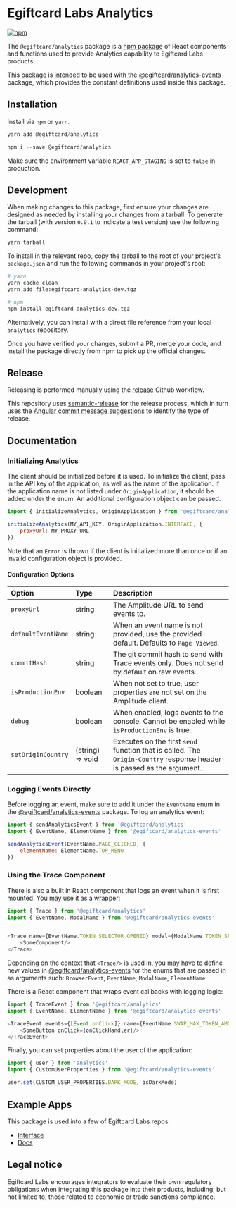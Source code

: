 # Egiftcard Labs Analytics
[![npm](https://img.shields.io/npm/v/@egiftcard/analytics)](https://www.npmjs.com/package/@egiftcard/analytics)

The `@egiftcard/analytics` package is a [npm package](https://www.npmjs.com/package/@egiftcard/analytics) of React components and functions used to provide Analytics capability to Egiftcard Labs products.

This package is intended to be used with the [@egiftcard/analytics-events](https://www.npmjs.com/package/@egiftcard/analytics-events) package, which provides the constant definitions used inside this package.

## Installation

Install via `npm` or `yarn`.

```js
yarn add @egiftcard/analytics
```
```js
npm i --save @egiftcard/analytics
```

Make sure the environment variable `REACT_APP_STAGING` is set to `false` in production.

## Development

When making changes to this package, first ensure your changes are designed as needed by installing your changes from a tarball. To generate the tarball (with version `0.0.1` to indicate a test version) use the following command:

```bash
yarn tarball
```

To install in the relevant repo, copy the tarball to the root of your project's `package.json` and run the following commands in your project's root:

```bash
# yarn
yarn cache clean
yarn add file:egiftcard-analytics-dev.tgz

# npm
npm install egiftcard-analytics-dev.tgz
```

Alternatively, you can install with a direct file reference from your local `analytics` repository.

Once you have verified your changes, submit a PR, merge your code, and install the package directly from npm to pick up the official changes.

## Release

Releasing is performed manually using the [release](/.github/workflows/release.yaml) Github workflow.

This repository uses [semantic-release](https://github.com/semantic-release/semantic-release) for the release process,
which in turn uses the [Angular commit message suggestions](https://github.com/angular/angular/blob/main/CONTRIBUTING.md) to identify the type of release.


## Documentation

### Initializing Analytics

The client should be initialized before it is used. To initialize the client, pass in the API key of the application, as well as the name of
the application. If the application name is not listed under `OriginApplication`, it should be added under the enum. An additional
configuration object can be passed.

```js
import { initializeAnalytics, OriginApplication } from '@egiftcard/analytics'

initializeAnalytics(MY_API_KEY, OriginApplication.INTERFACE, {
    proxyUrl: MY_PROXY_URL
})
```
Note that an `Error` is thrown if the client is initialized more than once or if an invalid configuration object is provided.

#### Configuration Options

| Option             | Type             | Description                                                                                  |
| :----------------- | :--------------- | :------------------------------------------------------------------------------------------- |
| `proxyUrl`         | string           | The Amplitude URL to send events to.                                                         |
| `defaultEventName` | string           | When an event name is not provided, use the provided default. Defaults to `Page Viewed`.     |
| `commitHash`       | string           | The git commit hash to send with Trace events only. Does not send by default on raw events.  |
| `isProductionEnv`  | boolean          | When not set to true, user properties are not set on the Amplitude client.                   |
| `debug`            | boolean          | When enabled, logs events to the console. Cannot be enabled while `isProductionEnv` is true. |
| `setOriginCountry` | (string) => void | Executes on the first `send` function that is called. The `Origin-Country` response header is passed as the argument. |

### Logging Events Directly

Before logging an event, make sure to add it under the `EventName` enum in the [@egiftcard/analytics-events](https://www.npmjs.com/package/@egiftcard/analytics-events) package. To log an analytics event:
```js
import { sendAnalyticsEvent } from '@egiftcard/analytics'
import { EventName, ElementName } from '@egiftcard/analytics-events'

sendAnalyticsEvent(EventName.PAGE_CLICKED, {
    elementName: ElementName.TOP_MENU
})
```

### Using the Trace Component

There is also a built in React component that logs an event when it is first mounted. You may use it as a wrapper:
```js
import { Trace } from '@egiftcard/analytics'
import { EventName, ModalName } from '@egiftcard/analytics-events'


<Trace name={EventName.TOKEN_SELECTOR_OPENED} modal={ModalName.TOKEN_SELECTOR}>
    <SomeComponent/>
</Trace>
```
Depending on the context that `<Trace/>` is used in, you may have to define new values in [@egiftcard/analytics-events](https://www.npmjs.com/package/@egiftcard/analytics-events) for the enums that are passed in as arguments such: `BrowserEvent`, `EventName`, `ModalName`, `ElementName`.

There is a React component that wraps event callbacks with logging logic:
```js
import { TraceEvent } from '@egiftcard/analytics'
import { EventName, ElementName } from '@egiftcard/analytics-events'

<TraceEvent events={[Event.onClick]} name={EventName.SWAP_MAX_TOKEN_AMOUNT_SELECTED} element={ElementName.MAX_TOKEN_AMOUNT_BUTTON}>
    <SomeButton onClick={onClickHandler}/>
</TraceEvent>
``` 

Finally, you can set properties about the user of the application:
```js
import { user } from 'analytics'
import { CustomUserProperties } from '@egiftcard/analytics-events'

user.set(CUSTOM_USER_PROPERTIES.DARK_MODE, isDarkMode)
```

## Example Apps

This package is used into a few of Egiftcard Labs repos:

- [Interface](https://github.com/Egiftcard/interface)
- [Docs](https://github.com/Egiftcard/docs)


## Legal notice

Egiftcard Labs encourages integrators to evaluate their own regulatory obligations when integrating this package into their products, including, but not limited to, those related to economic or trade sanctions compliance.

